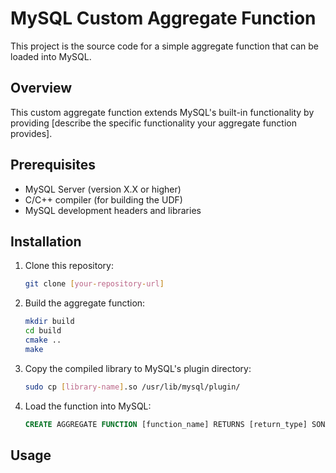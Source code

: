 # MySQL Custom Aggregate Function

This project is the source code for a simple aggregate function that can be loaded into MySQL.

## Overview

This custom aggregate function extends MySQL's built-in functionality by providing [describe the specific functionality your aggregate function provides].

## Prerequisites

- MySQL Server (version X.X or higher)
- C/C++ compiler (for building the UDF)
- MySQL development headers and libraries

## Installation

1. Clone this repository:
   ```bash
   git clone [your-repository-url]
   ```

2. Build the aggregate function:
   ```bash
   mkdir build 
   cd build 
   cmake .. 
   make
   ```

3. Copy the compiled library to MySQL's plugin directory:
   ```bash
   sudo cp [library-name].so /usr/lib/mysql/plugin/
   ```

4. Load the function into MySQL:
   ```sql
   CREATE AGGREGATE FUNCTION [function_name] RETURNS [return_type] SONAME '[library-name].so';
   ```

## Usage
